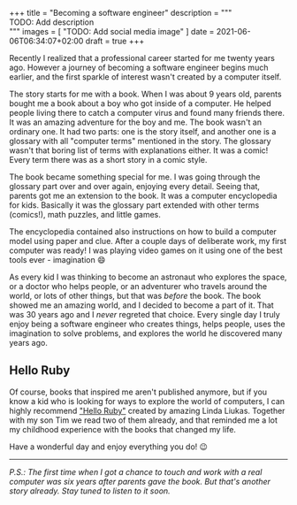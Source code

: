 +++
title = "Becoming a software engineer"
description = """\
  TODO: Add description \
  """
images = [
  "TODO: Add social media image"
]
date = 2021-06-06T06:34:07+02:00
draft = true
+++

Recently I realized that a professional career started for me twenty years ago.
However a journey of becoming a software engineer begins much earlier, and
the first sparkle of interest wasn't created by a computer itself.

<!--more-->

The story starts for me with a book. When I was about 9 years old, parents
bought me a book about a boy who got inside of a computer. He helped people
living there to catch a computer virus and found many friends there. It was an
amazing adventure for the boy and me. The book wasn't an ordinary one.
It had two parts: one is the story itself, and another one is a glossary with
all "computer terms" mentioned in the story. The glossary wasn't that boring
list of terms with explanations either. It was a comic! Every term there was as a short
story in a comic style.

The book became something special for me. I was going through the glossary part
over and over again, enjoying every detail. Seeing that, parents got me an
extension to the book. It was a computer encyclopedia for kids. Basically it was
the glossary part extended with other terms (comics!), math puzzles, and little
games.

The encyclopedia contained also instructions on how to build a computer model
using paper and clue. After a couple days of deliberate work, my first computer was
ready! I was playing video games on it using one of the best tools ever -
imagination :smile:

As every kid I was thinking to become an astronaut who explores the space, or a
doctor who helps people, or an adventurer who travels around the world, or lots of
other things, but that was *before* the book. The book showed me an amazing world,
and I decided to become a part of it. That was 30 years ago and I *never* regreted
that choice. Every single day I truly enjoy being a software engineer who
creates things, helps people, uses the imagination to solve problems, and
explores the world he discovered many years ago.

## Hello Ruby

Of course, books that inspired me aren't published anymore, but if you know a
kid who is looking for ways to explore the world of computers, I can highly
recommend ["Hello Ruby"](https://www.helloruby.com/) created by amazing Linda
Liukas. Together with my son Tim we read two of them already, and that reminded
me a lot my childhood experience with the books that changed my life.

Have a wonderful day and enjoy everything you do! :wink:

---

*P.S.: The first time when I got a chance to touch and work with a real computer
was six years after parents gave the book. But that's another story already. Stay
tuned to listen to it soon.*
